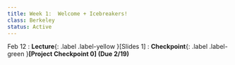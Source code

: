```yaml
---
title: Week 1:  Welcome + Icebreakers!
class: Berkeley
status: Active
---
```



Feb 12
: **Lecture**{: .label .label-yellow }[Slides 1]
: **Checkpoint**{: .label .label-green }**[Project Checkpoint 0] (Due 2/19)**
